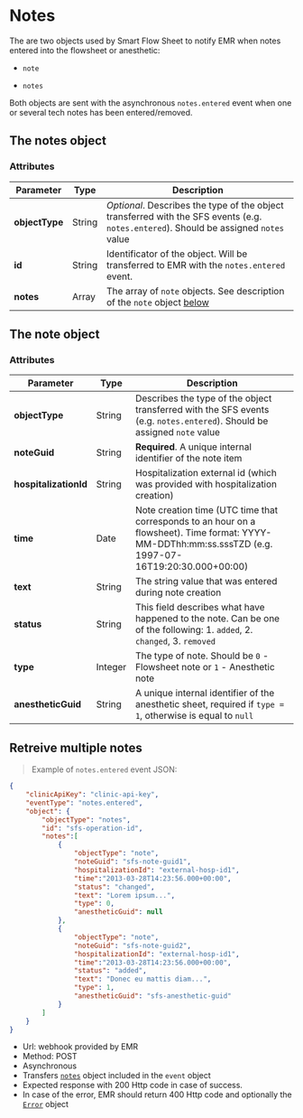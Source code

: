 # Notes

The are two objects used by Smart Flow Sheet to notify EMR when notes entered into the flowsheet or anesthetic:

* `note`

* `notes`

Both objects are sent with the asynchronous `notes.entered` event when one or several tech notes has been entered/removed.

## The notes object

### Attributes

Parameter | Type | Description
---------- | ------- | -------
**objectType** | String | *Optional*. Describes the type of the object transferred with the SFS events (e.g. `notes.entered`). Should be assigned `notes` value
**id** | String | Identificator of the object. Will be transferred to EMR with the `notes.entered` event.
**notes** | Array | The array of `note` objects. See description of the `note` object [below](#the-note-object)


## The note object

### Attributes

Parameter | Type | Description
---------- | ------- | -------
**objectType** | String | Describes the type of the object transferred with the SFS events (e.g. `notes.entered`). Should be assigned `note` value
**noteGuid** | String | **Required**. A unique internal identifier of the note item
**hospitalizationId** | String | Hospitalization external id (which was provided with hospitalization creation)
**time** | Date | Note creation time (UTC time that corresponds to an hour on a flowsheet). Time format: YYYY-MM-DDThh:mm:ss.sssTZD (e.g. 1997-07-16T19:20:30.000+00:00)
**text** | String | The string value that was entered during note creation
**status** | String | This field describes what have happened to the note. Can be one of the following: 1. `added`, 2. `changed`, 3. `removed`
**type** | Integer | The type of note. Should be `0` - Flowsheet note or `1` - Anesthetic note
**anestheticGuid** | String | A unique internal identifier of the anesthetic sheet, required if `type = 1`, otherwise is equal to `null`

## Retreive multiple notes

> Example of `notes.entered` event JSON:

```json
{
    "clinicApiKey": "clinic-api-key",
    "eventType": "notes.entered",
    "object": {
	    "objectType": "notes",
		"id": "sfs-operation-id",
		"notes":[
	        {
	            "objectType": "note",
	            "noteGuid": "sfs-note-guid1",
	            "hospitalizationId": "external-hosp-id1",
	            "time":"2013-03-28T14:23:56.000+00:00",
	            "status": "changed",
	            "text": "Lorem ipsum...",
                "type": 0,
                "anestheticGuid": null
	        },
	        {
	            "objectType": "note",
	            "noteGuid": "sfs-note-guid2",
	            "hospitalizationId": "external-hosp-id1",
	            "time":"2013-03-28T14:23:56.000+00:00",
	            "status": "added",
	            "text": "Donec eu mattis diam...",
                "type": 1,
                "anestheticGuid": "sfs-anesthetic-guid"
	        }		
		]
	}
}
```

* Url: webhook provided by EMR
* Method: POST
* Asynchronous 
* Transfers [`notes`](#the-notes-object) object included in the `event` object
* Expected response with 200 Http code in case of success.
* In case of the error, EMR should return 400 Http code and optionally the [`Error`](#the-error-object) object